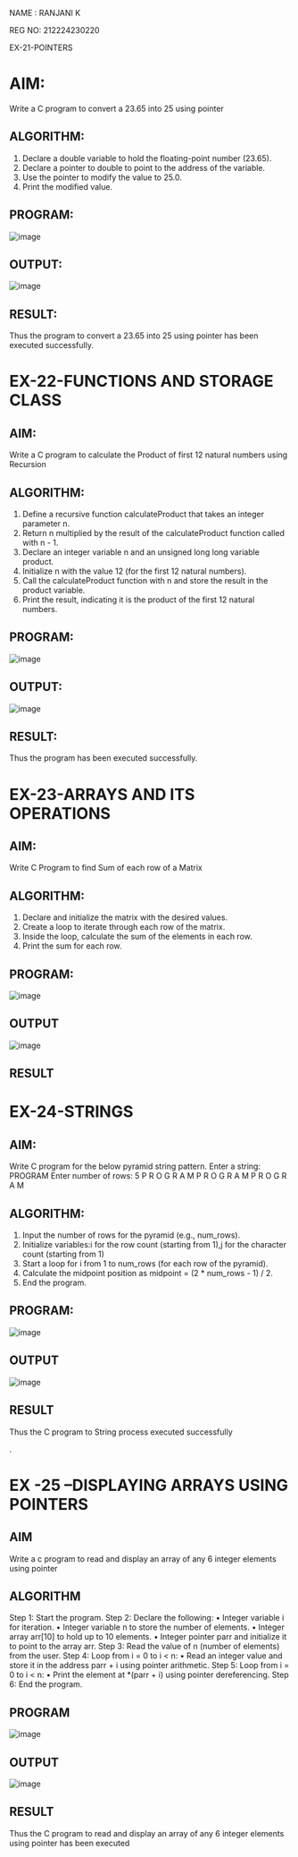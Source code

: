 NAME : RANJANI K

REG NO: 212224230220

EX-21-POINTERS
# AIM:
Write a C program to convert a 23.65 into 25 using pointer

## ALGORITHM:
1.	Declare a double variable to hold the floating-point number (23.65).
2.	Declare a pointer to double to point to the address of the variable.
3.	Use the pointer to modify the value to 25.0.
4.	Print the modified value.

## PROGRAM:
![image](https://github.com/user-attachments/assets/9185339f-3155-4360-bd48-41e9ee05dcdb)

## OUTPUT:
 ![image](https://github.com/user-attachments/assets/27a93765-a106-4474-b010-5572c6ea5dcc)












## RESULT:
Thus the program to convert a 23.65 into 25 using pointer has been executed successfully.
 
 


# EX-22-FUNCTIONS AND STORAGE CLASS

## AIM:

Write a C program to calculate the Product of first 12 natural numbers using Recursion

## ALGORITHM:

1.	Define a recursive function calculateProduct that takes an integer parameter n.
2.	Return n multiplied by the result of the calculateProduct function called with n - 1.
3.	Declare an integer variable n and an unsigned long long variable product.
4.	Initialize n with the value 12 (for the first 12 natural numbers).
5.	Call the calculateProduct function with n and store the result in the product variable.
6.	Print the result, indicating it is the product of the first 12 natural numbers.

## PROGRAM:
![image](https://github.com/user-attachments/assets/f8171f30-b796-41b0-9564-d1b01f12b6e8)

## OUTPUT:
 ![image](https://github.com/user-attachments/assets/0fbcf0ae-876d-42aa-a094-8f0aee71d1ee)
      		
## RESULT:

Thus the program has been executed successfully.
 
 


# EX-23-ARRAYS AND ITS OPERATIONS

## AIM:

Write C Program to find Sum of each row of a Matrix

## ALGORITHM:

1.	Declare and initialize the matrix with the desired values.
2.	Create a loop to iterate through each row of the matrix.
3.	Inside the loop, calculate the sum of the elements in each row.
4.	Print the sum for each row.

## PROGRAM:
![image](https://github.com/user-attachments/assets/6fa5a6a4-6d0f-4153-88f2-c3edb7854a68)



## OUTPUT
![image](https://github.com/user-attachments/assets/5f584309-1e90-4335-9dce-01c2c949d94f)


 
 

 ## RESULT
 


# EX-24-STRINGS

## AIM:

Write C program for the below pyramid string pattern. Enter a string: PROGRAM Enter number of rows: 5 P R O G R A M P R O G R A M P R O G R A M

## ALGORITHM:

1.	Input the number of rows for the pyramid (e.g., num_rows).
2.	Initialize variables:i for the row count (starting from 1),j for the character count (starting from 1)
3.	Start a loop for i from 1 to num_rows (for each row of the pyramid).
4.	Calculate the midpoint position as midpoint = (2 * num_rows - 1) / 2.
5.	End the program.

## PROGRAM:
![image](https://github.com/user-attachments/assets/371f6dc5-1e84-477d-8b47-325a87f73069)


 ## OUTPUT
![image](https://github.com/user-attachments/assets/05bde43d-2128-4c95-8ddc-36151e93ba65)

 

## RESULT

Thus the C program to String process executed successfully
 

 
.



# EX -25 –DISPLAYING ARRAYS USING POINTERS
## AIM

Write a c program to read and display an array of any 6 integer elements using pointer

## ALGORITHM
Step 1: Start the program.
Step 2: Declare the following:
•	Integer variable i for iteration.
•	Integer variable n to store the number of elements.
•	Integer array arr[10] to hold up to 10 elements.
•	Integer pointer parr and initialize it to point to the array arr.
Step 3: Read the value of n (number of elements) from the user.
Step 4: Loop from i = 0 to i < n:
•	Read an integer value and store it in the address parr + i using pointer arithmetic.
Step 5: Loop from i = 0 to i < n:
•	Print the element at *(parr + i) using pointer dereferencing.
Step 6: End the program.

## PROGRAM
![image](https://github.com/user-attachments/assets/4ec0971c-ea51-4d33-a82d-f8d3fbb001b3)

## OUTPUT
![image](https://github.com/user-attachments/assets/026d15c7-908f-4077-b7f4-b4613a67c5eb)

 

## RESULT

Thus the C program to read and display an array of any 6 integer elements using pointer has been executed


